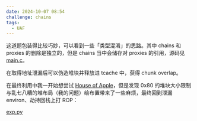 ```yaml
---
date: 2024-10-07 08:54
challenge: chains
tags:
  - UAF
---
```


这道题包装得比较巧妙，可以看到一些「类型混淆」的思路。其中 chains 和 proxies 的删除是独立的，但是 chains 当中会储存对 proxies 的引用，源码见 [main.c](./src/main.c)。

在取得地址泄漏后可以伪造堆块并释放进 tcache 中，获得 chunk overlap。

在最终利用中我一开始想尝试 [House of Apple](https://eastxuelian.nebuu.la/glibc-simple#apple2-%E6%9D%BF%E5%AD%90)，但是发现 0x80 的堆块大小限制与乱七八糟的堆布局（我的问题）给布置带来了一些麻烦，最终回到泄漏 environ、劫持回栈上打 ROP：

[exp.py](./deploy/exp.py)
